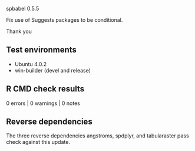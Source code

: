 spbabel 0.5.5

Fix use of Suggests packages to be conditional. 

Thank you

## Test environments

* Ubuntu 4.0.2
* win-builder (devel and release)

## R CMD check results

0 errors | 0 warnings | 0 notes

## Reverse dependencies

The three reverse dependencies angstroms, spdplyr, and tabularaster pass check against this update. 

